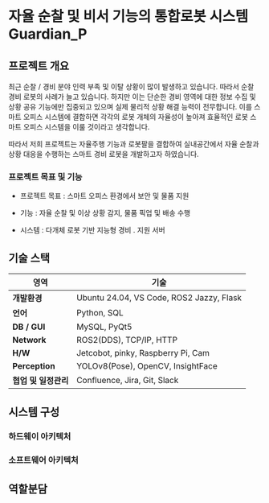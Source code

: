 # 자율 순찰 및 비서 기능의 통합로봇 시스템 Guardian_P

## 프로젝트 개요

최근 순찰 / 경비 분야 인력 부족 및 이탈 상황이 많이 발생하고 있습니다. 따라서 순찰 경비 로봇의 사례가 늘고 있습니다. 
하지만 이는 단순한 경비 영역에 대한 정보 수집 및 상황 공유 기능에만 집중되고 있으며 실제 물리적 상황 해결 능력이 전무합니다.
이를 스마트 오피스 시스템에 결합하면 각각의 로봇 개체의 자율성이 높아져 효율적인 로봇 스마트 오피스 시스템을 이룰 것이라고 생각합니다.

따라서 저희 프로젝트는 자율주행 기능과 로봇팔을 결합하여 실내공간에서 자율 순찰과 상황 대응을 수행하는 스마트 경비 로봇을 개발하고자 하였습니다.

### 프로젝트 목표 및 기능

- 프로젝트 목표 : 스마트 오피스 환경에서 보안 및 물품 지원

- 기능 : 자율 순찰 및 이상 상황 감지, 물품 픽업 및 배송 수행

- 시스템 : 다개체 로봇 기반 지능형 경비 . 지원 서버


## 기술 스택

| 영역 | 기술 |
|-----|-----|
| **개발환경** | Ubuntu 24.04, VS Code, ROS2 Jazzy, Flask |
| **언어** | Python, SQL |
| **DB / GUI** |  MySQL, PyQt5 |
| **Network** | ROS2(DDS), TCP/IP, HTTP |
| **H/W** |  Jetcobot, pinky, Raspberry Pi, Cam |
| **Perception** | YOLOv8(Pose), OpenCV, InsightFace |
| **협업 및 일정관리** | Confluence, Jira, Git, Slack |

## 시스템 구성

### 하드웨이 아키텍처

### 소프트웨어 아키텍처

## 역할분담
